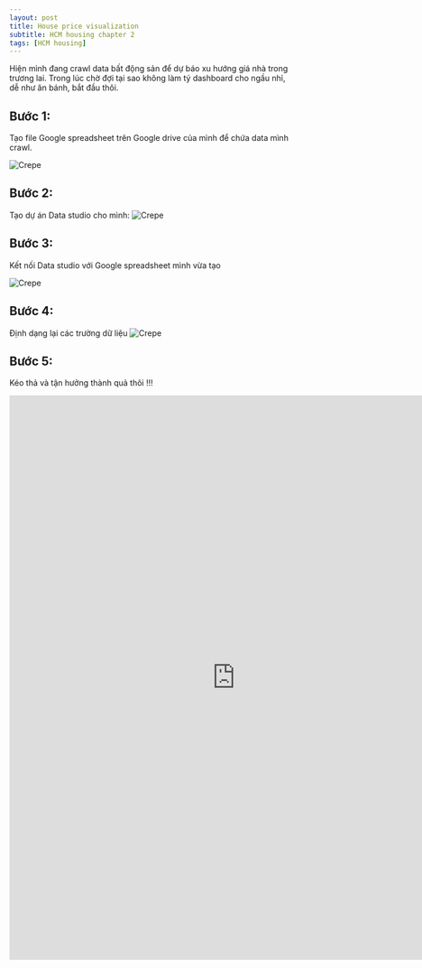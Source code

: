```yaml
---
layout: post
title: House price visualization
subtitle: HCM housing chapter 2 
tags: [HCM housing]
---
```


Hiện mình đang crawl data bất động sản để dự báo xu hướng giá nhà trong trương lai. Trong lúc chờ đợi tại sao không làm tý 
dashboard cho ngầu nhỉ, dễ như ăn bánh, bắt đầu thôi.


## Bước 1: 
Tạo file Google spreadsheet trên Google drive của mình để chứa data mình crawl. 

![Crepe](https://raw.githubusercontent.com/minmax49/minmax49.github.io/master/img/hcm_housing_chap2_0.png)


## Bước 2: 
Tạo dự án Data studio cho mình:
![Crepe](https://raw.githubusercontent.com/minmax49/minmax49.github.io/master/img/hcm_housing_chap2_1.png)


## Bước 3: 
Kết nối Data studio với Google spreadsheet mình vừa tạo

![Crepe](https://raw.githubusercontent.com/minmax49/minmax49.github.io/master/img/hcm_housing_chap2_2.png)

## Bước 4: 
Định dạng lại các trường dữ liệu
![Crepe](https://raw.githubusercontent.com/minmax49/minmax49.github.io/master/img/hcm_housing_chap2_3.png)

## Bước 5: 
Kéo thả và tận hưởng thành quả thôi !!!

<iframe width="800" height="1000" src="https://datastudio.google.com/embed/reporting/d1dabf6a-9412-4595-9406-d09c7e8331ca/page/e1tMB" frameborder="0" style="border:0" allowfullscreen></iframe>
